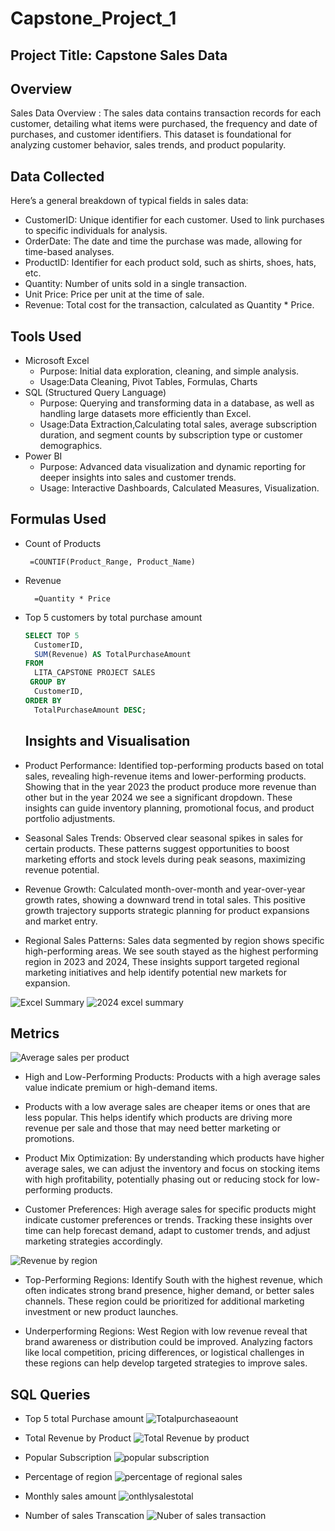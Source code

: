 # Capstone_Project_1
## Project Title: Capstone Sales Data

## Overview
Sales Data Overview : The sales data contains transaction records for each customer, detailing what items were purchased, the frequency and date of purchases, and customer identifiers. 
This dataset is foundational for analyzing customer behavior, sales trends, and product popularity.

## Data Collected
Here’s a general breakdown of typical fields in sales data:
- CustomerID: Unique identifier for each customer. Used to link purchases to specific individuals for analysis.
- OrderDate: The date and time the purchase was made, allowing for time-based analyses.
- ProductID: Identifier for each product sold, such as shirts, shoes, hats, etc.
- Quantity: Number of units sold in a single transaction.
- Unit Price: Price per unit at the time of sale.
- Revenue: Total cost for the transaction, calculated as Quantity * Price.

## Tools Used
- Microsoft Excel
    - Purpose: Initial data exploration, cleaning, and simple analysis.
    - Usage:Data Cleaning, Pivot Tables, Formulas, Charts
- SQL (Structured Query Language)
    - Purpose: Querying and transforming data in a database, as well as handling large datasets more efficiently than Excel.
    - Usage:Data Extraction,Calculating total sales, average subscription duration, and segment counts by subscription type or customer demographics.
- Power BI
    - Purpose: Advanced data visualization and dynamic reporting for deeper insights into sales and customer trends.
    - Usage: Interactive Dashboards, Calculated Measures, Visualization.
 
## Formulas Used
- Count of Products
  ```EXCEL
   =COUNTIF(Product_Range, Product_Name)

- Revenue
  ```EXCEL
    =Quantity * Price

- Top 5 customers by total purchase amount
  ```SQL
  SELECT TOP 5 
    CustomerID,
    SUM(Revenue) AS TotalPurchaseAmount
  FROM 
    LITA_CAPSTONE PROJECT SALES
   GROUP BY 
    CustomerID, 
  ORDER BY 
    TotalPurchaseAmount DESC;
    ```

  ## Insights and Visualisation
 - Product Performance:
        Identified top-performing products based on total sales, revealing high-revenue items and lower-performing products. Showing that in the year 2023 the product produce more revenue than other but in the year 2024 we see a significant dropdown. These insights can guide inventory planning, promotional focus, and product portfolio adjustments.

 -  Seasonal Sales Trends:
        Observed clear seasonal spikes in sales for certain products. These patterns suggest opportunities to boost marketing efforts and stock levels during peak seasons, maximizing revenue potential.

 -  Revenue Growth:
        Calculated month-over-month and year-over-year growth rates, showing a downward trend in total sales. This positive growth trajectory supports strategic planning for product expansions and market entry.

 -   Regional Sales Patterns:
        Sales data segmented by region shows specific high-performing areas. We see south stayed as the highest performing region in 2023 and 2024, These insights support targeted regional marketing initiatives and help identify potential new markets for expansion.

![Excel Summary](https://github.com/user-attachments/assets/3c8e8dde-6d51-4642-8334-00af62520b78)
![2024 excel summary](https://github.com/user-attachments/assets/9b444d5a-d9b4-41e8-91f4-92ecc166f8fd)

## Metrics
![Average sales per product](https://github.com/user-attachments/assets/a0c33c6f-cf90-4ea1-8530-041929a4f6a4)

-  High and Low-Performing Products:
   Products with a high average sales value indicate premium or high-demand items.
 -  Products with a low average sales are cheaper items or ones that are less popular.
    This helps identify which products are driving more revenue per sale and those that may need better marketing or promotions.

 -  Product Mix Optimization:
   By understanding which products have higher average sales, we can adjust the inventory and focus on stocking items with high profitability, potentially phasing out or reducing stock for low-performing products.

 -   Customer Preferences:
  High average sales for specific products might indicate customer preferences or trends.
    Tracking these insights over time can help forecast demand, adapt to customer trends, and adjust marketing strategies accordingly.
  
  ![Revenue by region](https://github.com/user-attachments/assets/a4a9a589-72f5-4700-89ce-711324259674)
  
- Top-Performing Regions:
    Identify South with the highest revenue, which often indicates strong brand presence, higher demand, or better sales channels.
    These region could be prioritized for additional marketing investment or new product launches.

- Underperforming Regions:
     West Region with low revenue reveal that brand awareness or distribution could be improved.
    Analyzing factors like local competition, pricing differences, or logistical challenges in these regions can help develop targeted strategies to improve sales.

## SQL Queries
- Top 5 total Purchase amount
![Totalpurchaseaount](https://github.com/user-attachments/assets/faa29f10-afc8-4a8c-9d28-564235938c50)

- Total Revenue by Product
![Total Revenue by product](https://github.com/user-attachments/assets/f2ec94b7-25c1-417a-a7d8-fa4568fb97db)

- Popular Subscription
 ![popular subscription](https://github.com/user-attachments/assets/d5a2e32e-b62c-41da-8bdd-6595f94af3e8)

- Percentage of region
![percentage of regional sales](https://github.com/user-attachments/assets/06e2ad61-e1c8-429b-960e-6d874be39d0e)

- Monthly sales amount
![onthlysalestotal](https://github.com/user-attachments/assets/8341aa55-6745-43b3-9938-ea0b3d524282)

- Number of sales Transcation
![Nuber of sales transaction](https://github.com/user-attachments/assets/7d85ca9b-9ba4-4aea-ace8-676199ee0acf)



